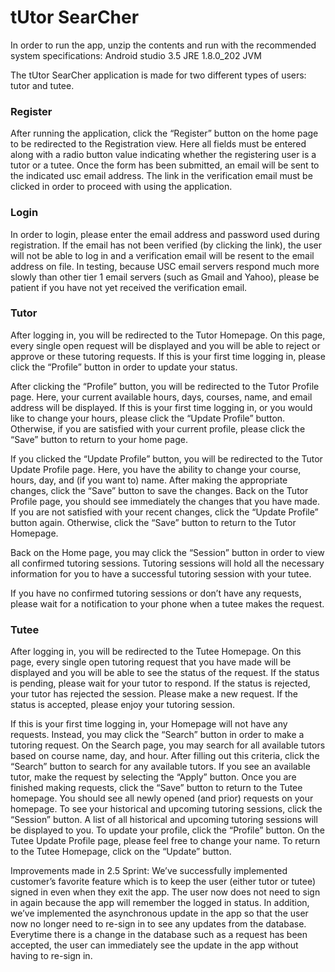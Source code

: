<h1>tUtor SearCher</h1>
In order to run the app, unzip the contents and run with the recommended system specifications:
	Android studio 3.5
	JRE 1.8.0_202
	JVM

The tUtor SearCher application is made for two different types of users: tutor and tutee.
<h3>Register</h3>
After running the application, click the “Register” button on the home page to be redirected to the Registration view. Here all fields must be entered along with a radio button value indicating whether the registering user is a tutor or a tutee.  Once the form has been submitted, an email will be sent to the indicated usc email address.  The link in the verification email must be clicked in order to proceed with using the application.
<h3>Login</h3>
In order to login, please enter the email address and password used during registration. If the email has not been verified (by clicking the link), the user will not be able to log in and a verification email will be resent to the email address on file.  In testing, because USC email servers respond much more slowly than other tier 1 email servers (such as Gmail and Yahoo), please be patient if you have not yet received the verification email.
<h3>Tutor</h3>
After logging in, you will be redirected to the Tutor Homepage. On this page, every single open request will be displayed and you will be able to reject or approve or these tutoring requests. If this is your first time logging in, please click the “Profile” button in order to update your status.

After clicking the “Profile” button, you will be redirected to the Tutor Profile page.  Here, your current available hours, days, courses, name, and email address will be displayed. If this is your first time logging in, or you would like to change your hours, please click the “Update Profile” button. Otherwise, if you are satisfied with your current profile, please click the “Save” button to return to your home page.

If you clicked the “Update Profile” button, you will be redirected to the Tutor Update Profile page.  Here, you have the ability to change your course, hours, day, and (if you want to) name.  After making the appropriate changes, click the “Save” button to save the changes.  Back on the Tutor Profile page, you should see immediately the changes that you have made. If you are not satisfied with your recent changes, click the “Update Profile” button again. Otherwise, click the “Save” button to return to the Tutor Homepage. 

Back on the Home page, you may click the “Session” button in order to view all confirmed tutoring sessions.  Tutoring sessions will hold all the necessary information for you to have a successful tutoring session with your tutee.

If you have no confirmed tutoring sessions or don’t have any requests, please wait for a notification to your phone when a tutee makes the request.

<h3>Tutee</h3>
After logging in, you will be redirected to the Tutee Homepage. On this page, every single open tutoring request that you have made will be displayed and you will be able to see the status of the request. If the status is pending, please wait for your tutor to respond. If the status is rejected, your tutor has rejected the session. Please make a new request.  If the status is accepted, please enjoy your tutoring session.

If this is your first time logging in, your Homepage will not have any requests.  Instead, you may click the “Search” button in order to make a tutoring request.  On the Search page, you may search for all available tutors based on course name, day, and hour.  After filling out this criteria, click the “Search” button to search for any available tutors.  If you see an available tutor, make the request by selecting the “Apply” button.  Once you are finished making requests, click the “Save” button to return to the Tutee homepage.  You should see all newly opened (and prior) requests on your homepage.  To see your historical and upcoming tutoring sessions, click the “Session” button. A list of all historical and upcoming tutoring sessions will be displayed to you. To update your profile, click the “Profile” button.  On the Tutee Update Profile page, please feel free to change your name. To return to the Tutee Homepage, click on the “Update” button.

Improvements made in 2.5 Sprint:
We’ve successfully implemented customer’s favorite feature which is to keep the user (either tutor or tutee) signed in even when they exit the app. The user now does not need to sign in again because the app will remember the logged in status. In addition, we’ve implemented the asynchronous update in the app so that the user now no longer need to re-sign in to see any updates from the database. Everytime there is a change in the database such as a request has been accepted, the user can immediately see the update in the app without having to re-sign in.
